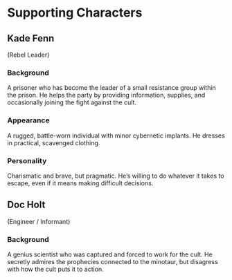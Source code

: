 # Supporting Characters

## Kade Fenn

(Rebel Leader)

### Background

A prisoner who has become the leader of a small resistance group within
the prison. He helps the party by providing information, supplies, and
occasionally joining the fight against the cult.

### Appearance

A rugged, battle-worn individual with minor cybernetic implants. He dresses in
practical, scavenged clothing.

### Personality

Charismatic and brave, but pragmatic. He’s willing to do whatever it takes to
escape, even if it means making difficult decisions.

## Doc Holt

(Engineer / Informant)

### Background

A genius scientist who was captured and forced to work for the cult. He 
secretly admires the prophecies connected to the minotaur, but disagress 
with how the cult puts it to action.
    
